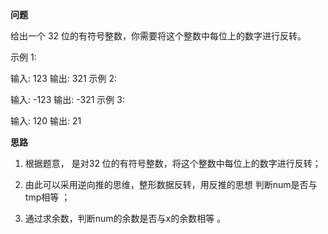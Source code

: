 **问题**

给出一个 32 位的有符号整数，你需要将这个整数中每位上的数字进行反转。

示例 1:

输入: 123
输出: 321
 示例 2:

输入: -123
输出: -321
示例 3:

输入: 120
输出: 21

**思路**

1. 根据题意， 是对32 位的有符号整数，将这个整数中每位上的数字进行反转；

2. 由此可以采用逆向推的思维，整形数据反转，用反推的思想
判断num是否与tmp相等 
；

3. 通过求余数，判断num的余数是否与x的余数相等
。
